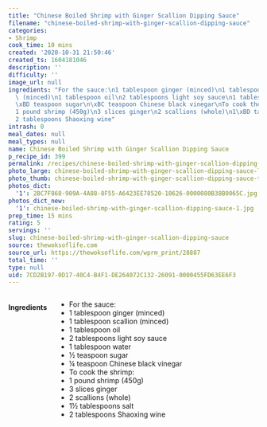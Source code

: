 ```yaml
---
title: "Chinese Boiled Shrimp with Ginger Scallion Dipping Sauce"
filename: "chinese-boiled-shrimp-with-ginger-scallion-dipping-sauce"
categories:
- Shrimp
cook_time: 10 mins
created: '2020-10-31 21:50:46'
created_ts: 1604181046
description: ''
difficulty: ''
image_url: null
ingredients: "For the sauce:\n1 tablespoon ginger (minced)\n1 tablespoon scallion\
  \ (minced)\n1 tablespoon oil\n2 tablespoons light soy sauce\n1 tablespoon water\n\
  \xBD teaspoon sugar\n\xBC teaspoon Chinese black vinegar\nTo cook the shrimp:\n\
  1 pound shrimp (450g)\n3 slices ginger\n2 scallions (whole)\n1\xBD tablespoons salt\n\
  2 tablespoons Shaoxing wine"
intrash: 0
meal_dates: null
meal_types: null
name: Chinese Boiled Shrimp with Ginger Scallion Dipping Sauce
p_recipe_id: 399
permalink: /recipes/chinese-boiled-shrimp-with-ginger-scallion-dipping-sauce
photo_large: chinese-boiled-shrimp-with-ginger-scallion-dipping-sauce-large.jpg
photo_thumb: chinese-boiled-shrimp-with-ginger-scallion-dipping-sauce-thumb.jpg
photos_dict:
  '1': 2BC7F868-909A-4A88-8F55-A6423EE78520-10626-0000080B38B0065C.jpg
photos_dict_new:
  '1': chinese-boiled-shrimp-with-ginger-scallion-dipping-sauce-1.jpg
prep_time: 15 mins
rating: 5
servings: ''
slug: chinese-boiled-shrimp-with-ginger-scallion-dipping-sauce
source: thewoksoflife.com
source_url: https://thewoksoflife.com/wprm_print/28887
total_time: ''
type: null
uid: 7CD2B197-0D17-40C4-B4F1-DE264072C132-26091-0000455FD63EE6F3
---
```

<div class="large-8 medium-7 columns" id="writeup">	</div><!-- #writeup -->
</div><!-- #row-one -->
<div class="row" id="row-two">	<div class="medium-4 small-5 columns" id="ingredients"><h4>Ingredients</h4><div class="box box-ingredients content"><ul>
<li>For the sauce:</li>
<li>1 tablespoon ginger (minced)</li>
<li>1 tablespoon scallion (minced)</li>
<li>1 tablespoon oil</li>
<li>2 tablespoons light soy sauce</li>
<li>1 tablespoon water</li>
<li>½ teaspoon sugar</li>
<li>¼ teaspoon Chinese black vinegar</li>
<li>To cook the shrimp:</li>
<li>1 pound shrimp (450g)</li>
<li>3 slices ginger</li>
<li>2 scallions (whole)</li>
<li>1½ tablespoons salt</li>
<li>2 tablespoons Shaoxing wine</li>
</ul>
</div>	</div>	<div class="medium-6 small-7 columns" id="directions">	</div>